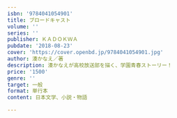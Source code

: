 ```yaml
---
isbn: '9784041054901'
title: ブロードキャスト
volume: ''
series: ''
publisher: ＫＡＤＯＫＷＡ
pubdate: '2018-08-23'
cover: 'https://cover.openbd.jp/9784041054901.jpg'
author: 湊かなえ／著
description: 湊かなえが高校放送部を描く、学園青春ストーリー！
price: '1500'
genre: ''
target: 一般
format: 単行本
content: 日本文学、小説・物語

---
```

